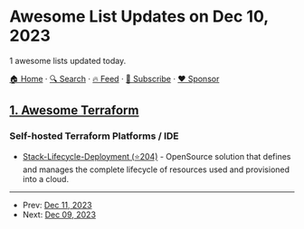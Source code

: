 # Awesome List Updates on Dec 10, 2023

1 awesome lists updated today.

[🏠 Home](/README.md) · [🔍 Search](https://www.trackawesomelist.com/search/) · [🔥 Feed](https://www.trackawesomelist.com/rss.xml) · [📮 Subscribe](https://trackawesomelist.us17.list-manage.com/subscribe?u=d2f0117aa829c83a63ec63c2f&id=36a103854c) · [❤️  Sponsor](https://github.com/sponsors/theowenyoung)



## [1. Awesome Terraform](/content/shuaibiyy/awesome-terraform/README.md)

### Self-hosted Terraform Platforms / IDE

*   [Stack-Lifecycle-Deployment (⭐204)](https://github.com/D10S0VSkY-OSS/Stack-Lifecycle-Deployment) - OpenSource solution that defines and manages the complete lifecycle of resources used and provisioned into a cloud.

---

- Prev: [Dec 11, 2023](/content/2023/12/11/README.md)
- Next: [Dec 09, 2023](/content/2023/12/09/README.md)